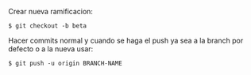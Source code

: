 Crear nueva ramificacion:
```
$ git checkout -b beta
```

Hacer commits normal y cuando se haga el push ya sea a la branch por defecto o a la nueva usar:
```
$ git push -u origin BRANCH-NAME
```
